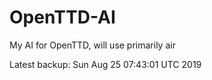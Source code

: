 # OpenTTD-AI
My AI for OpenTTD, will use primarily air

Latest backup: Sun Aug 25 07:43:01 UTC 2019
